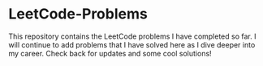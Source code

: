 # LeetCode-Problems
This repository contains the LeetCode problems I have completed so far. I will continue to add problems that I have solved here as I dive 
deeper into my career. Check back for updates and some cool solutions!
